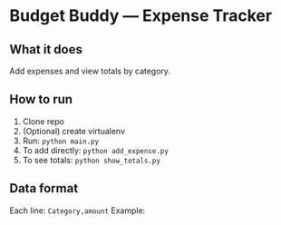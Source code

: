 # Budget Buddy — Expense Tracker

## What it does
Add expenses and view totals by category.

## How to run
1. Clone repo
2. (Optional) create virtualenv
3. Run: `python main.py`
4. To add directly: `python add_expense.py`
5. To see totals: `python show_totals.py`

## Data format
Each line: `Category,amount`
Example:
